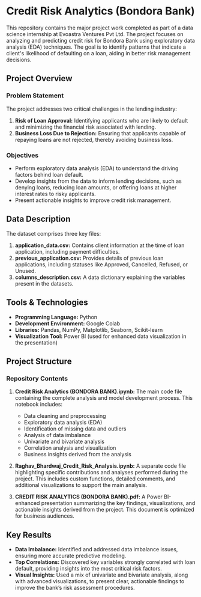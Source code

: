 # **Credit Risk Analytics (Bondora Bank)**

This repository contains the major project work completed as part of a data science internship at Evoastra Ventures Pvt Ltd. The project focuses on analyzing and predicting credit risk for Bondora Bank using exploratory data analysis (EDA) techniques. The goal is to identify patterns that indicate a client's likelihood of defaulting on a loan, aiding in better risk management decisions.

## **Project Overview**

### **Problem Statement**
The project addresses two critical challenges in the lending industry:
1. **Risk of Loan Approval:** Identifying applicants who are likely to default and minimizing the financial risk associated with lending.
2. **Business Loss Due to Rejection:** Ensuring that applicants capable of repaying loans are not rejected, thereby avoiding business loss.

### **Objectives**
- Perform exploratory data analysis (EDA) to understand the driving factors behind loan default.
- Develop insights from the data to inform lending decisions, such as denying loans, reducing loan amounts, or offering loans at higher interest rates to risky applicants.
- Present actionable insights to improve credit risk management.

## **Data Description**

The dataset comprises three key files:
1. **application_data.csv:** Contains client information at the time of loan application, including payment difficulties.
2. **previous_application.csv:** Provides details of previous loan applications, including statuses like Approved, Cancelled, Refused, or Unused.
3. **columns_description.csv:** A data dictionary explaining the variables present in the datasets.

## **Tools & Technologies**
- **Programming Language:** Python
- **Development Environment:** Google Colab
- **Libraries:** Pandas, NumPy, Matplotlib, Seaborn, Scikit-learn
- **Visualization Tool:** Power BI (used for enhanced data visualization in the presentation)

## **Project Structure**

### **Repository Contents**
1. **Credit Risk Analytics (BONDORA BANK).ipynb:** The main code file containing the complete analysis and model development process. This notebook includes:
   - Data cleaning and preprocessing
   - Exploratory data analysis (EDA)
   - Identification of missing data and outliers
   - Analysis of data imbalance
   - Univariate and bivariate analysis
   - Correlation analysis and visualization
   - Business insights derived from the analysis

2. **Raghav_Bhardwaj_Credit_Risk_Analysis.ipynb:** A separate code file highlighting specific contributions and analyses performed during the project. This includes custom functions, detailed comments, and additional visualizations to support the main analysis.

3. **CREDIT RISK ANALYTICS (BONDORA BANK).pdf:** A Power BI-enhanced presentation summarizing the key findings, visualizations, and actionable insights derived from the project. This document is optimized for business audiences.

## **Key Results**

- **Data Imbalance:** Identified and addressed data imbalance issues, ensuring more accurate predictive modeling.
- **Top Correlations:** Discovered key variables strongly correlated with loan default, providing insights into the most critical risk factors.
- **Visual Insights:** Used a mix of univariate and bivariate analysis, along with advanced visualizations, to present clear, actionable findings to improve the bank’s risk assessment procedures.
